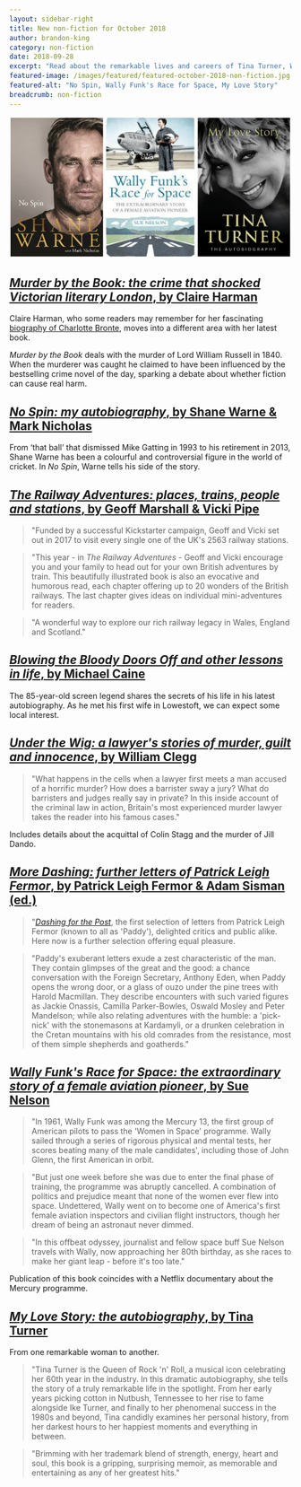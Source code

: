 ```yaml
---
layout: sidebar-right
title: New non-fiction for October 2018
author: brandon-king
category: non-fiction
date: 2018-09-28
excerpt: "Read about the remarkable lives and careers of Tina Turner, Wally Funk, Michael Caine, Shane Warne and more."
featured-image: /images/featured/featured-october-2018-non-fiction.jpg
featured-alt: "No Spin, Wally Funk's Race for Space, My Love Story"
breadcrumb: non-fiction
---
```


![No Spin, Wally Funk's Race for Space, My Love Story](/images/featured/featured-october-2018-non-fiction.jpg)

## [<cite>Murder by the Book: the crime that shocked Victorian literary London</cite>, by Claire Harman](https://suffolk.spydus.co.uk/cgi-bin/spydus.exe/ENQ/OPAC/BIBENQ?BRN=2445947)

Claire Harman, who some readers may remember for her fascinating [biography of Charlotte Bronte](https://suffolk.spydus.co.uk/cgi-bin/spydus.exe/ENQ/OPAC/BIBENQ?BRN=1832533), moves into a different area with her latest book.

<cite>Murder by the Book</cite> deals with the murder of Lord William Russell in 1840. When the murderer was caught he claimed to have been influenced by the bestselling crime novel of the day, sparking a debate about whether fiction can cause real harm.

## [<cite>No Spin: my autobiography</cite>, by Shane Warne & Mark Nicholas](https://suffolk.spydus.co.uk/cgi-bin/spydus.exe/ENQ/OPAC/BIBENQ?BRN=2443107)

From ‘that ball’ that dismissed Mike Gatting in 1993 to his retirement in 2013, Shane Warne has been a colourful and controversial figure in the world of cricket. In <cite>No Spin</cite>, Warne tells his side of the story.

## [<cite>The Railway Adventures: places, trains, people and stations</cite>, by Geoff Marshall & Vicki Pipe](https://suffolk.spydus.co.uk/cgi-bin/spydus.exe/ENQ/OPAC/BIBENQ?BRN=2454078)

> "Funded by a successful Kickstarter campaign, Geoff and Vicki set out in 2017 to visit every single one of the UK's 2563 railway stations.

> "This year - in <cite>The Railway Adventures</cite> - Geoff and Vicki encourage you and your family to head out for your own British adventures by train. This beautifully illustrated book is also an evocative and humorous read, each chapter offering up to 20 wonders of the British railways. The last chapter gives ideas on individual mini-adventures for readers.

> "A wonderful way to explore our rich railway legacy in Wales, England and Scotland."

## [<cite>Blowing the Bloody Doors Off and other lessons in life</cite>, by Michael Caine](https://suffolk.spydus.co.uk/cgi-bin/spydus.exe/ENQ/OPAC/BIBENQ?BRN=2444492)

The 85-year-old screen legend shares the secrets of his life in his latest autobiography. As he met his first wife in Lowestoft, we can expect some local interest.

## [<cite>Under the Wig: a lawyer's stories of murder, guilt and innocence</cite>, by William Clegg](https://suffolk.spydus.co.uk/cgi-bin/spydus.exe/ENQ/OPAC/BIBENQ?BRN=2455091)

> "What happens in the cells when a lawyer first meets a man accused of a horrific murder? How does a barrister sway a jury? What do barristers and judges really say in private? In this inside account of the criminal law in action, Britain's most experienced murder lawyer takes the reader into his famous cases."

Includes details about the acquittal of Colin Stagg and the murder of Jill Dando.

## [<cite>More Dashing: further letters of Patrick Leigh Fermor</cite>, by Patrick Leigh Fermor & Adam Sisman (ed.)](https://suffolk.spydus.co.uk/cgi-bin/spydus.exe/ENQ/OPAC/BIBENQ?BRN=2443450)

> "[<cite>Dashing for the Post</cite>](https://suffolk.spydus.co.uk/cgi-bin/spydus.exe/ENQ/OPAC/BIBENQ?BRN=1976419), the first selection of letters from Patrick Leigh Fermor (known to all as 'Paddy'), delighted critics and public alike. Here now is a further selection offering equal pleasure.

> "Paddy's exuberant letters exude a zest characteristic of the man. They contain glimpses of the great and the good: a chance conversation with the Foreign Secretary, Anthony Eden, when Paddy opens the wrong door, or a glass of ouzo under the pine trees with Harold Macmillan. They describe encounters with such varied figures as Jackie Onassis, Camilla Parker-Bowles, Oswald Mosley and Peter Mandelson; while also relating adventures with the humble: a 'pick-nick' with the stonemasons at Kardamyli, or a drunken celebration in the Cretan mountains with his old comrades from the resistance, most of them simple shepherds and goatherds."

## [<cite>Wally Funk's Race for Space: the extraordinary story of a female aviation pioneer</cite>, by Sue Nelson](https://suffolk.spydus.co.uk/cgi-bin/spydus.exe/ENQ/OPAC/BIBENQ?BRN=2468009)

> "In 1961, Wally Funk was among the Mercury 13, the first group of American pilots to pass the 'Women in Space' programme. Wally sailed through a series of rigorous physical and mental tests, her scores beating many of the male candidates', including those of John Glenn, the first American in orbit.

> "But just one week before she was due to enter the final phase of training, the programme was abruptly cancelled. A combination of politics and prejudice meant that none of the women ever flew into space. Undettered, Wally went on to become one of America's first female aviation inspectors and civilian flight instructors, though her dream of being an astronaut never dimmed.

> "In this offbeat odyssey, journalist and fellow space buff Sue Nelson travels with Wally, now approaching her 80th birthday, as she races to make her giant leap - before it's too late."

Publication of this book coincides with a Netflix documentary about the Mercury programme.

## [<cite>My Love Story: the autobiography</cite>, by Tina Turner](https://suffolk.spydus.co.uk/cgi-bin/spydus.exe/ENQ/OPAC/BIBENQ?BRN=2444522)

From one remarkable woman to another.

> "Tina Turner is the Queen of Rock 'n' Roll, a musical icon celebrating her 60th year in the industry. In this dramatic autobiography, she tells the story of a truly remarkable life in the spotlight. From her early years picking cotton in Nutbush, Tennessee to her rise to fame alongside Ike Turner, and finally to her phenomenal success in the 1980s and beyond, Tina candidly examines her personal history, from her darkest hours to her happiest moments and everything in between.

> "Brimming with her trademark blend of strength, energy, heart and soul, this book is a gripping, surprising memoir, as memorable and entertaining as any of her greatest hits."
